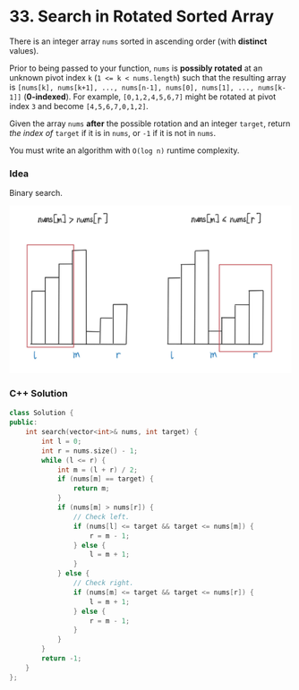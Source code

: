 # 33. Search in Rotated Sorted Array

There is an integer array `nums` sorted in ascending order (with **distinct** values).

Prior to being passed to your function, `nums` is **possibly rotated** at an unknown pivot index `k` (`1 <= k < nums.length`) such that the resulting array is `[nums[k], nums[k+1], ..., nums[n-1], nums[0], nums[1], ..., nums[k-1]]` (**0-indexed**). For example, `[0,1,2,4,5,6,7]` might be rotated at pivot index `3` and become `[4,5,6,7,0,1,2]`.


Given the array `nums` **after** the possible rotation and an integer `target`, return *the index of* `target` if it is in `nums`, or `-1` if it is not in `nums`.

You must write an algorithm with `O(log n)` runtime complexity.


### Idea

Binary search.

![visual](images/0033-visual.jpg)

### C++ Solution


```cpp
class Solution {
public:
    int search(vector<int>& nums, int target) {
        int l = 0;
        int r = nums.size() - 1;
        while (l <= r) {
            int m = (l + r) / 2;
            if (nums[m] == target) {
                return m;
            }
            if (nums[m] > nums[r]) {
                // Check left.
                if (nums[l] <= target && target <= nums[m]) {
                    r = m - 1;
                } else {
                    l = m + 1;
                }
            } else {
                // Check right.
                if (nums[m] <= target && target <= nums[r]) {
                    l = m + 1;
                } else {
                    r = m - 1;
                }
            }
        }
        return -1;
    }
};
```